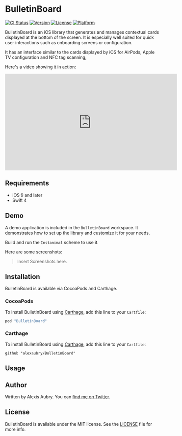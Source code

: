 # BulletinBoard

[![CI Status](https://travis-ci.org/alexaubry/BulletinBoard.svg?branch=master)](https://travis-ci.org/alexaubry/BulletinBoard)
[![Version](https://img.shields.io/cocoapods/v/BulletinBoard.svg?style=flat)](http://cocoapods.org/pods/BulletinBoard)
[![License](https://img.shields.io/cocoapods/l/BulletinBoard.svg?style=flat)](http://cocoapods.org/pods/BulletinBoard)
[![Platform](https://img.shields.io/cocoapods/p/BulletinBoard.svg?style=flat)](http://cocoapods.org/pods/BulletinBoard)

BulletinBoard is an iOS library that generates and manages contextual cards displayed at the bottom of the screen. It is especially well suited for quick user interactions such as onboarding screens or configuration.

It has an interface similar to the cards displayed by iOS for AirPods, Apple TV configuration and NFC tag scanning,

Here's a video showing it in action:

<iframe width="560" height="315" src="https://www.youtube.com/embed/igNner7z13U" frameborder="0" allowfullscreen></iframe>

## Requirements

- iOS 9 and later
- Swift 4

## Demo

A demo application is included in the `BulletinBoard` workspace. It demonstrates how to set up the library and customize it for your needs.

Build and run the `Instanimal` scheme to use it.

Here are some screenshots:

> Insert Screenshots here.

## Installation

BulletinBoard is available via CocoaPods and Carthage.

### CocoaPods

To install BulletinBoard using [Carthage](https://github.com/Carthage/Carthage), add this line to your `Cartfile`:

~~~ruby
pod "BulletinBoard"
~~~

### Carthage

To install BulletinBoard using [Carthage](https://github.com/Carthage/Carthage), add this line to your `Cartfile`:

~~~
github "alexaubry/BulletinBoard"
~~~

## Usage

## Author

Written by Alexis Aubry. You can [find me on Twitter](https://twitter.com/_alexaubry).

## License

BulletinBoard is available under the MIT license. See the [LICENSE](LICENSE) file for more info.
